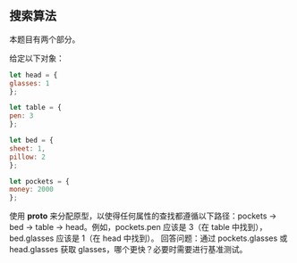 ## 搜索算法

本题目有两个部分。

给定以下对象：

```js
let head = {
glasses: 1
};

let table = {
pen: 3
};

let bed = {
sheet: 1,
pillow: 2
};

let pockets = {
money: 2000
};
```

使用 __proto__ 来分配原型，以使得任何属性的查找都遵循以下路径：pockets → bed → table → head。例如，pockets.pen 应该是 3（在 table 中找到），bed.glasses 应该是 1（在 head 中找到）。
回答问题：通过 pockets.glasses 或 head.glasses 获取 glasses，哪个更快？必要时需要进行基准测试。
